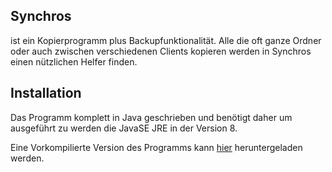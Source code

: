 ## Synchros

ist ein Kopierprogramm plus Backupfunktionalität. Alle die oft ganze Ordner oder auch zwischen verschiedenen Clients kopieren werden in Synchros einen nützlichen Helfer finden.

## Installation

Das Programm komplett in Java geschrieben und benötigt daher um ausgeführt zu werden die JavaSE JRE in der Version 8.

Eine Vorkompilierte Version des Programms kann [hier](https://www.dampfblaskasten.de/beispiele/) heruntergeladen werden.
